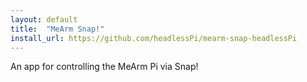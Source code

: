 ```yaml
---
layout: default
title:  "MeArm Snap!"
install_url: https://github.com/headlessPi/mearm-snap-headlessPi
---
```

An app for controlling the MeArm Pi via Snap!